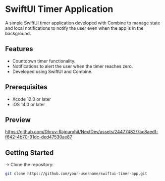 # SwiftUI Timer Application

A simple SwiftUI timer application developed with Combine to manage state and local notifications to notify the user even when the app is in the background.

## Features

- Countdown timer functionality.
- Notifications to alert the user when the timer reaches zero.
- Developed using SwiftUI and Combine.

## Prerequisites

- Xcode 12.0 or later
- iOS 14.0 or later

## Preview

https://github.com/Dhruv-Rajpurohit/NextDev/assets/24477482/7ac8aedf-f642-4b70-91dc-ded47530ae87


## Getting Started

-> Clone the repository:

   ```bash
   git clone https://github.com/your-username/swiftui-timer-app.git
